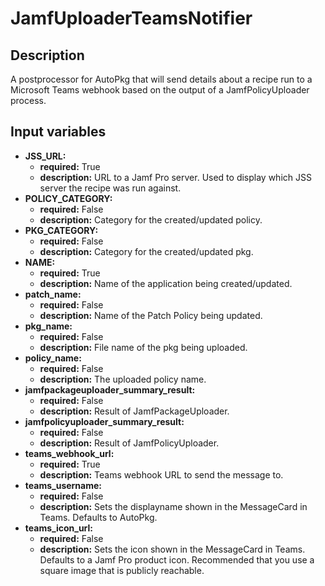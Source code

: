 # JamfUploaderTeamsNotifier

## Description

A postprocessor for AutoPkg that will send details about a recipe run to a Microsoft Teams webhook based on the output of a JamfPolicyUploader process.

## Input variables

- **JSS_URL:**
  - **required:** True
  - **description:** URL to a Jamf Pro server. Used to display which JSS server the recipe was run against.
- **POLICY_CATEGORY:**
  - **required:** False
  - **description:** Category for the created/updated policy.
- **PKG_CATEGORY:**
  - **required:** False
  - **description:** Category for the created/updated pkg.
- **NAME:**
  - **required:** True
  - **description:** Name of the application being created/updated.
- **patch_name:**
  - **required:** False
  - **description:** Name of the Patch Policy being updated.
- **pkg_name:**
  - **required:** False
  - **description:** File name of the pkg being uploaded.
- **policy_name:**
  - **required:** False
  - **description:** The uploaded policy name.
- **jamfpackageuploader_summary_result:**
  - **required:** False
  - **description:** Result of JamfPackageUploader.
- **jamfpolicyuploader_summary_result:**
  - **required:** False
  - **description:** Result of JamfPolicyUploader.
- **teams_webhook_url:**
  - **required:** True
  - **description:** Teams webhook URL to send the message to.
- **teams_username:**
  - **required:** False
  - **description:** Sets the displayname shown in the MessageCard in Teams. Defaults to AutoPkg.
- **teams_icon_url:**
  - **required:** False
  - **description:** Sets the icon shown in the MessageCard in Teams. Defaults to a Jamf Pro product icon. Recommended that you use a square image that is publicly reachable.
